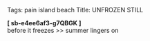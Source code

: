 Tags: pain island beach
Title: UNFROZEN STILL
  
**[ sb-e4ee6af3-g7QBGK ]**  
before it freezes >> summer lingers on